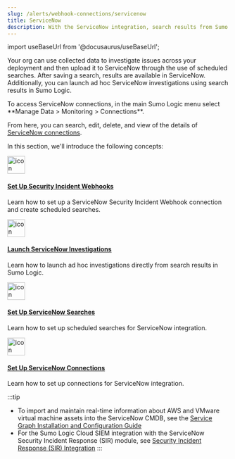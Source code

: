 ```yaml
---
slug: /alerts/webhook-connections/servicenow
title: ServiceNow
description: With the ServiceNow integration, search results from Sumo Logic can be uploaded to your organization's ServiceNow account.
---
```


import useBaseUrl from '@docusaurus/useBaseUrl';

Your org can use collected data to investigate issues across your deployment and then upload it to ServiceNow through the use of scheduled searches. After saving a search, results are available in ServiceNow. Additionally, you can launch ad hoc ServiceNow investigations using search results in Sumo Logic.

<!--Kanso [**Classic UI**](/docs/get-started/sumo-logic-ui/). Kanso--> To access ServiceNow connections, in the main Sumo Logic menu select **Manage Data > Monitoring > Connections**. 

<!--Kanso <br/>[**New UI**](/docs/get-started/sumo-logic-ui). To access ServiceNow connections, in the top menu select **Configuration**, and then under **Monitoring** select **Connections**. You can also click the **Go To...** menu at the top of the screen and select **Connections**. Kanso-->

From here, you can search, edit, delete, and view of the details of [ServiceNow connections](/docs/alerts/webhook-connections/servicenow/).

In this section, we'll introduce the following concepts:

<div className="box-wrapper">
<div className="box smallbox card">
  <div className="container">
  <a href="/docs/alerts/webhook-connections/servicenow/set-up-security-incident-webhook"><img src={useBaseUrl('img/icons/security/security-capabilities.png')} alt="icon" width="40"/><h4>Set Up Security Incident Webhooks</h4></a>
  <p>Learn how to set up a ServiceNow Security Incident Webhook connection and create scheduled searches.</p>
  </div>
</div>
<div className="box smallbox card">
  <div className="container">
  <a href="/docs/alerts/webhook-connections/servicenow/launch-investigations"><img src={useBaseUrl('img/icons/search.png')} alt="icon" width="40"/><h4>Launch ServiceNow Investigations</h4></a>
  <p>Learn how to launch ad hoc investigations directly from search results in Sumo Logic.</p>
  </div>
</div>
<div className="box smallbox card">
  <div className="container">
  <a href="/docs/alerts/webhook-connections/servicenow/set-up-searches"><img src={useBaseUrl('img/icons/operations/automated-detection.png')} alt="icon" width="40"/><h4>Set Up ServiceNow Searches</h4></a>
  <p>Learn how to set up scheduled searches for ServiceNow integration.</p>
  </div>
</div>
<div className="box smallbox card">
  <div className="container">
  <a href="/docs/alerts/webhook-connections/servicenow/set-up-connections"><img src={useBaseUrl('img/icons/operations/microservices.png')} alt="icon" width="40"/><h4>Set Up ServiceNow Connections</h4></a>
  <p>Learn how to set up connections for ServiceNow integration.</p>
  </div>
</div>
</div>

:::tip
* To import and maintain real-time information about AWS and VMware virtual machine assets into the ServiceNow CMDB, see the [Service Graph Installation and Configuration Guide](https://store.servicenow.com/appStoreAttachments.do?sys_id=d06467ab1bdab4d051a62132604bcb5e)
* For the Sumo Logic Cloud SIEM integration with the ServiceNow Security Incident Response (SIR) module, see [Security Incident Response (SIR) Integration](../../../cse/integrations/security-incident-response-integration.md)
:::
